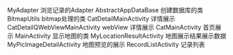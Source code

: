 MyAdapter 浏览记录的Adapter
AbstractAppDataBase 创建数据库的类
BitmapUtils bitmap处理的类
CatDetailMainActivity 详情展示
CatDetailQWebViewMainActivity webView 详情展示
CatMainActivity 首页展示
MainActivity 显示地图的类
MyLocationResultActivity 地图展示结果展示数据
MyPicImageDetailActivity 地图预览的展示
RecordListActivity 记录列表